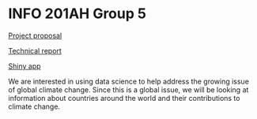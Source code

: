 # INFO 201AH Group 5  

[Project proposal](https://github.com/Beeedu/info201AH5/wiki/Proposal)  

[Technical report](https://github.com/Beeedu/info201AH5/wiki/Technical-Report)

[Shiny app](https://blynch.shinyapps.io/info201AH5/)  

We are interested in using data science to help address the growing issue of global climate change. Since this is a global issue, we will be looking at information about countries around the world and their contributions to climate change.
